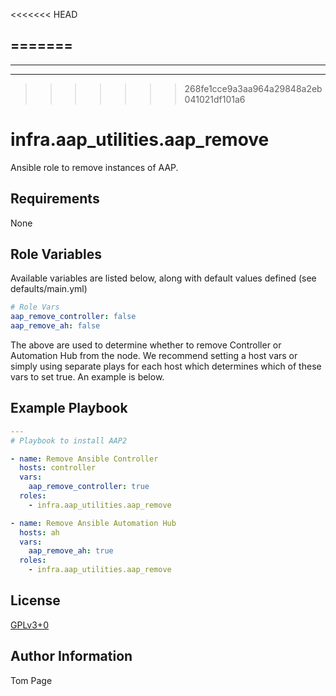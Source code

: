 <<<<<<< HEAD

=======
---
---
---
>>>>>>> 268fe1cce9a3aa964a29848a2eb041021df101a6

# infra.aap_utilities.aap_remove

Ansible role to remove instances of AAP.

## Requirements

None

## Role Variables

Available variables are listed below, along with default values defined (see defaults/main.yml)

```yaml
# Role Vars
aap_remove_controller: false
aap_remove_ah: false
```

The above are used to determine whether to remove Controller or Automation Hub from the node.
We recommend setting a host vars or simply using separate plays for each host which determines which of these vars to set true.
An example is below.

## Example Playbook

```yaml
---
# Playbook to install AAP2

- name: Remove Ansible Controller
  hosts: controller
  vars:
    aap_remove_controller: true
  roles:
    - infra.aap_utilities.aap_remove

- name: Remove Ansible Automation Hub
  hosts: ah
  vars:
    aap_remove_ah: true
  roles:
    - infra.aap_utilities.aap_remove
```

## License

[GPLv3+0](https://github.com/redhat-cop/aap_utilities#licensing)

## Author Information

Tom Page
